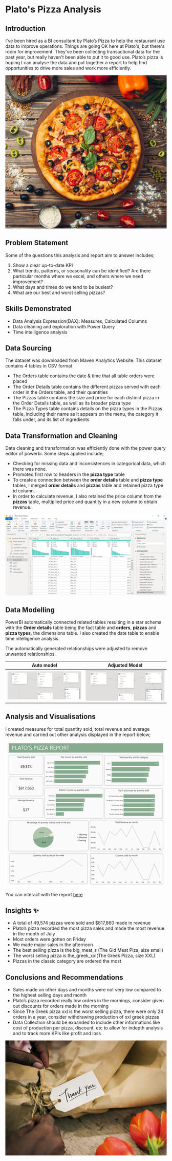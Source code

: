 # Plato's Pizza Analysis


## Introduction
I've been hired as a BI consultant by Plato’s Pizza to help the restaurant use data to improve operations. Things are going OK here at Plato's, but there's room for improvement. They've been collecting transactional data for the past year, but really haven't been able to put it to good use. Plato’s pizza is  hoping I can analyse the data and put together a report to help find opportunities to drive more sales and work more efficiently.

![](pizza.jpg)

## Problem Statement
Some of the questions this analysis and report aim to answer includes;
1. Show a clear up-to-date KPI
2. What trends, patterns, or seasonality can be identified? Are there particular months where we excel, and others where we need improvement?
3. What days and times do we tend to be busiest?
4. What are our best and worst selling pizzas?

## Skills Demonstrated
- Data Analysis Expression(DAX): Measures, Calculated Columns
- Data cleaning and exploration with Power Query
- Time intelligence analysis

## Data Sourcing

The dataset was downloaded from Maven Analytics Website. This dataset contains 4 tables in CSV format
- The Orders table contains the date & time that all table orders were placed
- The Order Details table contains the different pizzas served with each order in the Orders table, and their quantities
- The Pizzas table contains the size and price for each distinct pizza in the Order Details table, as well as its broader pizza type
- The Pizza Types table contains details on the pizza types in the Pizzas table, including their name as it appears on the menu, the category it falls under, and its list of ingredients

## Data Transformation and Cleaning

Data cleaning and transformation was efficiently done with the power query editor of powerbi. Some steps applied include;
- Checking for missing data and inconsistences in categorical data, which there was none.
- Promoted first row to headers in the **pizza type** table
- To create a connection between the **order details** table and **pizza type** tables, I merged **order details** and **pizzas** table and retained pizza type id column.
- In order to calculate revenue, I also retained the price column from the **pizzas** table, multiplied price and quantity in a new column to obtain revenue.

![](Screenshot(58).png)

## Data Modelling


PowerBI automatically connected related tables resulting in a star schema with the **Order details** table being the fact table and **orders**, **pizzas** and **pizza types**, the dimensions table. I also created the date table to enable time intelligence analysis. 

The automatically generated relationships were adjusted to remove unwanted relationships.

Auto model    |    Adjusted Model
:------------:|:-----------------:
![](Screenshot(63).png)|![](Screenshot(64).png)



## Analysis and Visualisations

I created measures for total quantity sold, total revenue and average revenue and carried out other analysis displayed in the report below;

![](PlatoPizzaAnalysis01.jpg)

You can interact with the report [here](https://app.powerbi.com/groups/me/reports/80345dfa-b84d-4394-b514-a876b2ed51fd/ReportSectionc5264703a15260ad86da?experience=power-bi)


## Insights ✨

- A total of 49,574 pizzas were sold and $817,860 made in revenue
- Plato’s pizza recorded the most pizza sales and made the most revenue in the month of July
- Most orders were gotten on Friday
- We made major sales in the afternoon
- The best selling pizza is the big_meat_s (The Gid Meat Piza, size small)
- The worst selling pizza is the_greek_xxl(The Greek Pizza, size XXL)
- Pizzas in the classic category are ordered the most

## Conclusions and Recommendations

- Sales made on other days and months were not very low compared to the highest selling days and month
- Plato’s pizza recorded really low orders in the mornings, consider given out discounts for orders made in the morning
- Since The Greek pizza xxl  is the worst selling pizza, there were only 24 orders in a year, consider withdrawing production of  xxl greek pizzas
- Data Collection should be expanded to include other informations like cost of production per pizza, discount, etc to allow for indepth analysis and to track more KPIs like profit and loss

  

![](thank_you.jpg)
